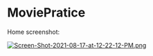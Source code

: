# MoviePratice

Home screenshot:

[![Screen-Shot-2021-08-17-at-12-22-12-PM.png](https://i.postimg.cc/856Sp3gd/Screen-Shot-2021-08-17-at-12-22-12-PM.png)](https://postimg.cc/G8dNzX29)
